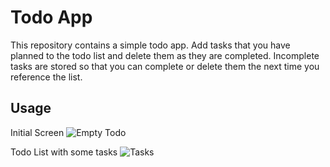 # Todo App
This repository contains a simple todo app. Add tasks that you have planned to the todo list and delete them as they are completed. Incomplete tasks are stored so that you can complete or delete them the next time you reference the list.

## Usage
Initial Screen
![Empty Todo](https://user-images.githubusercontent.com/94080378/178530584-25c41b8c-d981-46f8-88eb-65c1c2e7f1d4.png)

Todo List with some tasks
![Tasks](https://user-images.githubusercontent.com/94080378/178532491-0f460a3a-7a9d-417c-9f89-2f980e9cdabb.png)
